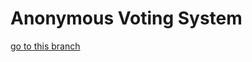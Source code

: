 # Anonymous Voting System

[go to this branch](https://github.com/vishal-kanna/zk-gov/tree/teja/dev-final)
